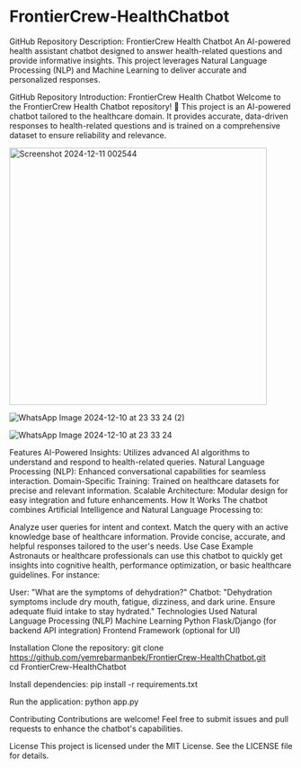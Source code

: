 # FrontierCrew-HealthChatbot

GitHub Repository Description:
FrontierCrew Health Chatbot
An AI-powered health assistant chatbot designed to answer health-related questions and provide informative insights. This project leverages Natural Language Processing (NLP) and Machine Learning to deliver accurate and personalized responses.

GitHub Repository Introduction:
FrontierCrew Health Chatbot
Welcome to the FrontierCrew Health Chatbot repository! 🚀
This project is an AI-powered chatbot tailored to the healthcare domain. It provides accurate, data-driven responses to health-related questions and is trained on a comprehensive dataset to ensure reliability and relevance.


<img width="458" alt="Screenshot 2024-12-11 002544" src="https://github.com/user-attachments/assets/2fdbe480-f6bb-4f6b-811c-b48da9b69f7a">


![WhatsApp Image 2024-12-10 at 23 33 24 (2)](https://github.com/user-attachments/assets/3b67388b-20b7-4103-a47f-102a9f0cb2e8)

![WhatsApp Image 2024-12-10 at 23 33 24](https://github.com/user-attachments/assets/451f58ea-4f12-49e5-9702-35d3f3621a47)


Features
AI-Powered Insights: Utilizes advanced AI algorithms to understand and respond to health-related queries.
Natural Language Processing (NLP): Enhanced conversational capabilities for seamless interaction.
Domain-Specific Training: Trained on healthcare datasets for precise and relevant information.
Scalable Architecture: Modular design for easy integration and future enhancements.
How It Works
The chatbot combines Artificial Intelligence and Natural Language Processing to:

Analyze user queries for intent and context.
Match the query with an active knowledge base of healthcare information.
Provide concise, accurate, and helpful responses tailored to the user's needs.
Use Case Example
Astronauts or healthcare professionals can use this chatbot to quickly get insights into cognitive health, performance optimization, or basic healthcare guidelines. For instance:

User: "What are the symptoms of dehydration?"
Chatbot: "Dehydration symptoms include dry mouth, fatigue, dizziness, and dark urine. Ensure adequate fluid intake to stay hydrated."
Technologies Used
Natural Language Processing (NLP)
Machine Learning
Python
Flask/Django (for backend API integration)
Frontend Framework (optional for UI)

Installation
Clone the repository:
git clone https://github.com/yemrebarmanbek/FrontierCrew-HealthChatbot.git  
cd FrontierCrew-HealthChatbot  

Install dependencies:
pip install -r requirements.txt  

Run the application:
python app.py  


Contributing
Contributions are welcome! Feel free to submit issues and pull requests to enhance the chatbot's capabilities.

License
This project is licensed under the MIT License. See the LICENSE file for details.




